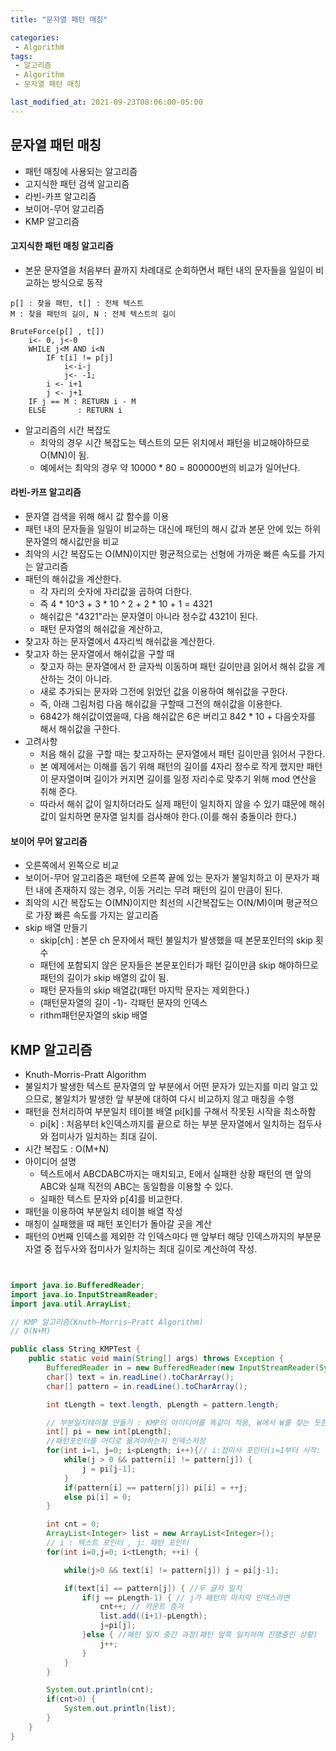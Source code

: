 ```yaml
---
title: "문자열 패턴 매칭"

categories:
 - Algorithm
tags:
 - 알고리즘
 - Algorithm
 - 문자열 패턴 매칭

last_modified_at: 2021-09-23T08:06:00-05:00
---
```

## 문자열 패턴 매칭
- 패턴 매칭에 사용되는 알고리즘
- 고지식한 패턴 검색 알고리즘
- 라빈-카프 알고리즘
- 보이어-무어 알고리즘
- KMP 알고리즘

#### 고지식한 패턴 매칭 알고리즘
- 본문 문자열을 처음부터 끝까지 차례대로 순회하면서 패턴 내의 문자들을 일일이 비교하는 방식으로 동작

```
p[] : 찾을 패턴, t[] : 전체 텍스트
M : 찾을 패턴의 길이, N : 전체 텍스트의 길이

BruteForce(p[] , t[])
	i<- 0, j<-0
	WHILE j<M AND i<N
		IF t[i] != p[j]
			i<-i-j
			j<- -1;
		i <- i+1
		j <- j+1
	IF j == M : RETURN i - M
	ELSE	   : RETURN i
```

- 알고리즘의 시간 복잡도
	* 최악의 경우 시간 복잡도는 텍스트의 모든 위치에서 패턴을 비교해야하므로 O(MN)이 됨.
	* 예에서는 최악의 경우 약 10000 * 80 = 800000번의 비교가 일어난다.


#### 라빈-카프 알고리즘
- 문자열 검색을 위해 해시 값 함수를 이용
- 패턴 내의 문자들을 일일이 비교하는 대신에 패턴의 해시 값과 본문 안에 있는 하위 문자열의 해시값만을 비교
- 최악의 시간 복잡도는 O(MN)이지만 평균적으로는 선형에 가까운 빠른 속도를 가지는 알고리즘
- 패턴의 해쉬값을 계산한다.
	* 각 자리의 숫자에 자리값을 곱하여 더한다.
	* 즉 4 * 10^3 + 3 * 10 ^ 2 + 2 * 10 + 1 = 4321
	* 해쉬값은 "4321"라는 문자열이 아니라 정수값 4321이 된다.
	* 패턴 문자열의 해쉬값을 계산하고,
- 찾고자 하는 문자열에서 4자리씩 해쉬값을 계산한다.
- 찾고자 하는 문자열에서 해쉬값을 구할 때
	* 찾고자 하는 문자열에서 한 글자씩 이동하며 패턴 길이만큼 읽어서 해쉬 값을 계산하는 것이 아니라.
	* 새로 추가되는 문자와 그전에 읽었던 값을 이용하여 해쉬값을 구한다.
	* 즉, 아래 그림처럼 다음 해쉬값을 구할때 그전의 해쉬값을 이용한다.
	* 6842가 해쉬값이였을때, 다음 해쉬값은 6은 버리고 842 * 10 + 다음숫자를 해서 해쉬값을 구한다.
- 고려사항
	* 처음 해쉬 값을 구할 때는 찾고자하는 문자열에서 패턴 길이만큼 읽어서 구한다.
	* 본 예제에서는 이해를 돕기 위해 패턴의 길이를 4자리 정수로 작게 했지만 패턴이 문자열이며 길이가 커지면 길이를 일정 자리수로 맞추기 위해 mod 연산을 취해 준다.
	* 따라서 해쉬 값이 일치하더라도 실제 패턴이 일치하지 않을 수 있기 떄문에 해쉬 값이 일치하면 문자열 일치를 검사해야 한다.(이를 해쉬 충돌이라 한다.)

#### 보이어 무어 알고리즘
- 오른쪽에서 왼쪽으로 비교
- 보이어-무어 알고리즘은 패턴에 오른쪽 끝에 있는 문자가 불일치하고 이 문자가 패턴 내에 존재하지 않는 경우, 이동 거리는 무려 패턴의 길이 만큼이 된다.
- 최악의 시간 복잡도는 O(MN)이지만 최선의 시간복잡도는 O(N/M)이며 평균적으로 가장 빠른 속도를 가지는 알고리즘
- skip 배열 만들기
	* skip[ch] : 본문 ch 문자에서 패턴 불일치가 발생했을 때 본문포인터의 skip 횟수
	* 패턴에 포함되지 않은 문자들은 본문포인터가 패턴 길이만큼 skip 해야하므로 패턴의 길이가 skip 배열의 값이 됨.
	* 패턴 문자들의 skip 배열값(패턴 마지막 문자는 제외한다.)
	* (패턴문자열의 길이 -1)- 각패턴 문자의 인덱스
	* rithm패턴문자열의 skip 배열

## KMP 알고리즘
- Knuth-Morris-Pratt Algorithm
- 불일치가 발생한 텍스트 문자열의 앞 부분에서 어떤 문자가 있는지를 미리 알고 있으므로, 불일치가 발생한 앞 부분에 대하여 다시 비교하지 않고 매칭을 수행
- 패턴을 전처리하여 부분일치 테이블 배열 pi[k]를 구해서 작못된 시작을 최소하함
	* pi[k] : 처음부터 k인덱스까지를 끝으로 하는 부분 문자열에서 일치하는 접두사와 접미사가 일치하는 최대 길이.
- 시간 복잡도 : O(M+N)
- 아이디어 설명
	* 텍스트에서 ABCDABC까지는 매치되고, E에서 실패한 상황 패턴의 맨 앞의 ABC와 실패 직전의 ABC는 동일함을 이용할 수 있다.
	* 실패한 텍스트 문자와 p[4]를 비교한다.
- 패턴을 이용하여 부분일치 테이블 배열 작성
- 매칭이 실패했을 때 패턴 포인터가 돌아갈 곳을 계산
- 패턴의 0번째 인덱스를 제외한 각 인덱스마다 맨 앞부터 해당 인덱스까지의 부분문자열 중 접두사와 접미사가 일치하는 최대 길이로 계산하여 작성.

```java


import java.io.BufferedReader;
import java.io.InputStreamReader;
import java.util.ArrayList;

// KMP 알고리즘(Knuth–Morris–Pratt Algorithm)
// O(N+M)

public class String_KMPTest {
	public static void main(String[] args) throws Exception {
		BufferedReader in = new BufferedReader(new InputStreamReader(System.in));
		char[] text = in.readLine().toCharArray();
		char[] pattern = in.readLine().toCharArray();

		int tLength = text.length, pLength = pattern.length;

		// 부분일치테이블 만들기 : KMP의 아이디어를 똑같이 적용, W에서 W를 찾는 듯한 행위를 해서...
		int[] pi = new int[pLength];
		//패턴포인터를 어디로 옮겨야하는지 인덱스저장
	    for(int i=1, j=0; i<pLength; i++){// i:접미사 포인터(i=1부터 시작: 우리는 실패함수를 만드는게 목적이므로 첫글자 틀리면 0위치로 가야하므로.), j:접두사 포인터
	        while(j > 0 && pattern[i] != pattern[j]) {
	        	j = pi[j-1];
	        }
	        if(pattern[i] == pattern[j]) pi[i] = ++j;
	        else pi[i] = 0;
	    }

		int cnt = 0;
		ArrayList<Integer> list = new ArrayList<Integer>();
		// i : 텍스트 포인터 , j: 패턴 포인터
		for(int i=0,j=0; i<tLength; ++i) {

			while(j>0 && text[i] != pattern[j]) j = pi[j-1];

			if(text[i] == pattern[j]) { //두 글자 일치
				if(j == pLength-1) { // j가 패턴의 마지막 인덱스라면
					cnt++; // 카운트 증가
					list.add((i+1)-pLength);
					j=pi[j];
				}else { //패턴 일치 중간 과정(패턴 앞쪽 일치하며 진행중인 상황)
					j++;
				}
			}
		}

		System.out.println(cnt);
		if(cnt>0) {
			System.out.println(list);
		}
	}
}
```
